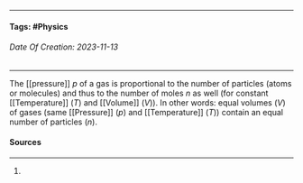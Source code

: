 __________________________________________________________________________
#### **Tags:** #Physics 
###### *Date Of Creation: 2023-11-13*
__________________________________________________________________________

The [[pressure]] $p$ of a gas is proportional to the number of particles (atoms or molecules) and thus to the number of moles $n$ as well (for constant [[Temperature]] ($T$) and [[Volume]] ($V$)).  In other words: equal volumes ($V$) of gases (same [[Pressure]] ($p$) and [[Temperature]] ($T$)) contain an equal number of particles ($n$).
#### Sources
__________________________________________________________________________
1. 